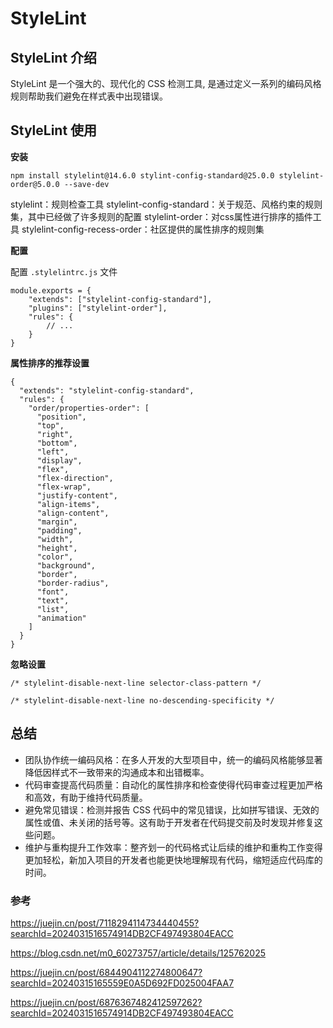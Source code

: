 # StyleLint

## StyleLint 介绍

StyleLint 是一个强大的、现代化的 CSS 检测工具, 是通过定义一系列的编码风格规则帮助我们避免在样式表中出现错误。

## StyleLint 使用

**安装** 

`npm install stylelint@14.6.0 stylint-config-standard@25.0.0 stylelint-order@5.0.0 --save-dev`

stylelint：规则检查工具
stylelint-config-standard：关于规范、风格约束的规则集，其中已经做了许多规则的配置
stylelint-order：对css属性进行排序的插件工具
stylelint-config-recess-order：社区提供的属性排序的规则集

**配置**

配置 `.stylelintrc.js` 文件

```
module.exports = {
	"extends": ["stylelint-config-standard"],
	"plugins": ["stylelint-order"],
	"rules": {
		// ...
	}
}
```

**属性排序的推荐设置**

```
{
  "extends": "stylelint-config-standard",
  "rules": {
    "order/properties-order": [
      "position",
      "top",
      "right",
      "bottom",
      "left",
      "display",
      "flex",
      "flex-direction",
      "flex-wrap",
      "justify-content",
      "align-items",
      "align-content",
      "margin",
      "padding",
      "width",
      "height",
      "color",
      "background",
      "border",
      "border-radius",
      "font",
      "text",
      "list",
      "animation"
    ]
  }
}
```

**忽略设置**

```
/* stylelint-disable-next-line selector-class-pattern */

/* stylelint-disable-next-line no-descending-specificity */
```

## 总结

* 团队协作统一编码风格：在多人开发的大型项目中，统一的编码风格能够显著降低因样式不一致带来的沟通成本和出错概率。
* 代码审查提高代码质量：自动化的属性排序和检查使得代码审查过程更加严格和高效，有助于维持代码质量。
* 避免常见错误：检测并报告 CSS 代码中的常见错误，比如拼写错误、无效的属性或值、未关闭的括号等。这有助于开发者在代码提交前及时发现并修复这些问题。
* 维护与重构提升工作效率：整齐划一的代码格式让后续的维护和重构工作变得更加轻松，新加入项目的开发者也能更快地理解现有代码，缩短适应代码库的时间。

### 参考

https://juejin.cn/post/7118294114734440455?searchId=2024031516574914DB2CF497493804EACC

https://blog.csdn.net/m0_60273757/article/details/125762025

https://juejin.cn/post/6844904112274800647?searchId=20240315165559E0A5D692FD025004FAA7

https://juejin.cn/post/6876367482412597262?searchId=2024031516574914DB2CF497493804EACC